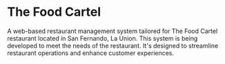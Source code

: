 # The Food Cartel
A web-based restaurant management system tailored for The Food Cartel restaurant located in San Fernando, La Union. This system is being developed to meet the needs of the restaurant. It's designed to streamline restaurant operations and enhance customer experiences.
